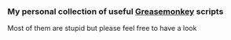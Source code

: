 ### My personal collection of useful [Greasemonkey](https://addons.mozilla.org/en-US/firefox/addon/greasemonkey/) scripts
Most of them are stupid but please feel free to have a look
